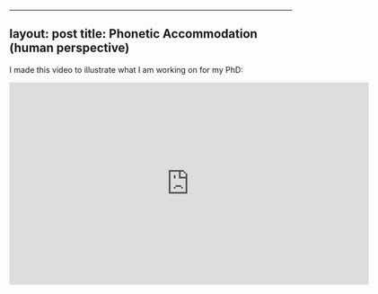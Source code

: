 
---
layout: post
title: Phonetic Accommodation (human perspective) 
---

I made this video to illustrate what I am working on for my PhD:

<iframe src="https://player.vimeo.com/video/434146823" width="640" height="360" frameborder="0" allow="autoplay; fullscreen" allowfullscreen></iframe>

